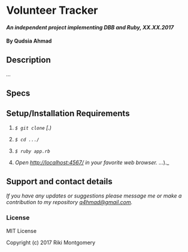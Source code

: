 # Volunteer Tracker

#### _An independent project implementing DBB and Ruby, XX.XX.2017_

#### By Qudsia Ahmad

## Description

_..._

## Specs



## Setup/Installation Requirements

1. _`$ git clone` [.)_

2. _`$ cd .../`_

3. _`$ ruby app.rb`_

4. _Open [http://localhost:4567/](http://localhost:4567/) in your favorite web browser._
...)._

## Support and contact details

_If you have any updates or suggestions please message me or make a contribution to my repository q4hmad@gmail.com._


### License

MIT License

Copyright (c) 2017 Riki Montgomery
